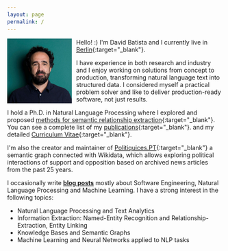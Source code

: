 ```yaml
---
layout: page
permalink: /
---
```


<img style="float: left; padding-right: 10px;" align="left"  src="/assets/images/about-me_2020_2.jpg" alt="about-me.jpg" width="30%">


Hello! :) I'm David Batista and I currently live in [Berlin](https://www.google.com/maps/d/viewer?mid=19OMZvuXI0bNyCy-tEzsEglB7UmY&hl&ll=52.51602753988408%2C13.316764005371056&z=10){:target="_blank"}.

I have experience in both research and industry and I enjoy working on solutions from concept to production, transforming natural language text into structured data. I considered myself a practical problem solver and like to deliver production-ready software, not just results.

I hold a Ph.D. in Natural Language Processing where I explored and proposed [methods for semantic relationship extraction](http://davidsbatista.net/assets/documents/publications/dsbatista-phd-thesis-2016.pdf){:target="_blank"}. You can see a complete list of my [publications](https://scholar.google.de/citations?user=-tRNGd0AAAAJ&hl=en){:target="_blank"}.  and my detailed [Curriculum Vitae](https://www.davidsbatista.net/assets/documents/dsbatista-cv.en.pdf){:target="_blank"}.

I'm also the creator and maintainer of [Politiquices.PT](https://www.politiquices.pt){:target="_blank"} a semantic graph connected with Wikidata, which allows exploring political interactions of support and opposition based on archived news articles from the past 25 years.

I occasionally write <a href="/posts/" target="_blank"><b>blog posts</b></a> mostly about Software Engineering, Natural Language Processing and Machine Learning. I have a strong interest in the following topics:

* Natural Language Processing and Text Analytics
* Information Extraction: Named-Entity Recognition and Relationship-Extraction, Entity Linking
* Knowledge Bases and Semantic Graphs
* Machine Learning and Neural Networks applied to NLP tasks

<!-- adicionar algo assim: https://soegaardsite.wordpress.com/ -->
